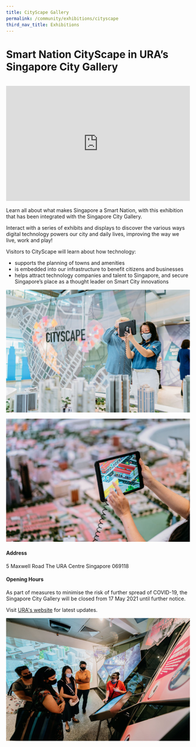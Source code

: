 ```yaml
---
title: CityScape Gallery
permalink: /community/exhibitions/cityscape
third_nav_title: Exhibitions
---
```

# Smart Nation CityScape in URA’s Singapore City Gallery
<br>
<iframe width="100%" height="315" src="https://www.youtube.com/embed/2QJqf0CZ4d4" title="YouTube video player" frameborder="0" allow="accelerometer; autoplay; clipboard-write; encrypted-media; gyroscope; picture-in-picture" allowfullscreen></iframe>

Learn all about what makes Singapore a Smart Nation, with this exhibition that has been integrated with the Singapore City Gallery.

Interact with a series of exhibits and displays to discover the various ways digital technology powers our city and daily lives, improving the way we live, work and play! 

Visitors to CityScape will learn about how technology:

*  supports the planning of towns and amenities
*   is embedded into our infrastructure to benefit citizens and businesses
*   helps attract technology companies and talent to Singapore, and secure Singapore’s place as a thought leader on Smart City innovations

![Alt text for image on Isomer site](/images/community/community/Cityscape-06.jpg)

![Alt text for image on Isomer site](/images/community/Cityscape-04.jpeg)

#### Address

5 Maxwell Road
The URA Centre 
Singapore 069118

#### Opening Hours

As part of measures to minimise the risk of further spread of COVID-19, the Singapore City Gallery will be closed from 17 May 2021 until further notice.

Visit <a href="https://www.ura.gov.sg/Corporate/Singapore-City-Gallery" target="_blank">URA's website</a> for latest updates.

![Alt text for image on Isomer site](/images/community/Cityscape-05.jpeg)